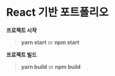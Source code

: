 # React 기반 포트폴리오

**프로젝트 시작**
> **yarn start** or **npm start**

**프로젝트 빌드**
>**yarn build** or **npm build**
